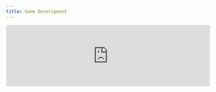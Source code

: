 ```yaml
---
title: Game Development
---
```


<iframe frameborder="0" src="https://itch.io/embed/3685290?bg_color=272727&amp;fg_color=fdfffc&amp;link_color=9e7dec&amp;border_color=333333" width="552" height="167"><a href="https://almondjoycam.itch.io/beeline-buzz">Beeline Buzz by almondjoycam</a></iframe>
